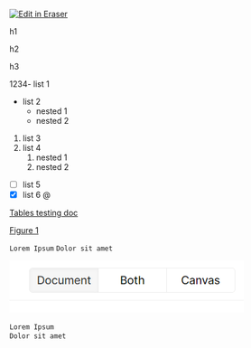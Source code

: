 <p><a target="_blank" href="https://eraser-qa.web.app/workspace/V3j5viIuZCi9pEdm0NCk" id="edit-in-eraser-github-link"><img alt="Edit in Eraser" src="https://firebasestorage.googleapis.com/v0/b/second-petal-295822.appspot.com/o/images%2Fgithub%2FOpen%20in%20Eraser.svg?alt=media&amp;token=968381c8-a7e7-472a-8ed6-4a6626da5501"></a></p>

h1

h2

h3

1234- list 1
- list 2
    - nested 1
    - nested 2
1. list 3
2. list 4
    1. nested 1
    2. nested 2
- [ ] list 5
- [x] list 6
@ 

[﻿Tables testing doc](http://localhost:3001/workspace/1wbtL88JXm4vGHMPbPHG) 

[﻿Figure 1](https://eraser-qa.web.app/workspace/V3j5viIuZCi9pEdm0NCk?elements=XKLXpllcVaOikiNjIj7YDg) 

`Lorem Ipsum`
`Dolor sit amet` 

![image.png](/.eraser/V3j5viIuZCi9pEdm0NCk___sBibKQpCS3fjXsyZ1lRDuE1Ihl53___ycJMWQ6dt45it9xgEdQSI.png "image.png")



```
Lorem Ipsum
Dolor sit amet
```





<!--- Eraser file: https://eraser-qa.web.app/workspace/V3j5viIuZCi9pEdm0NCk --->